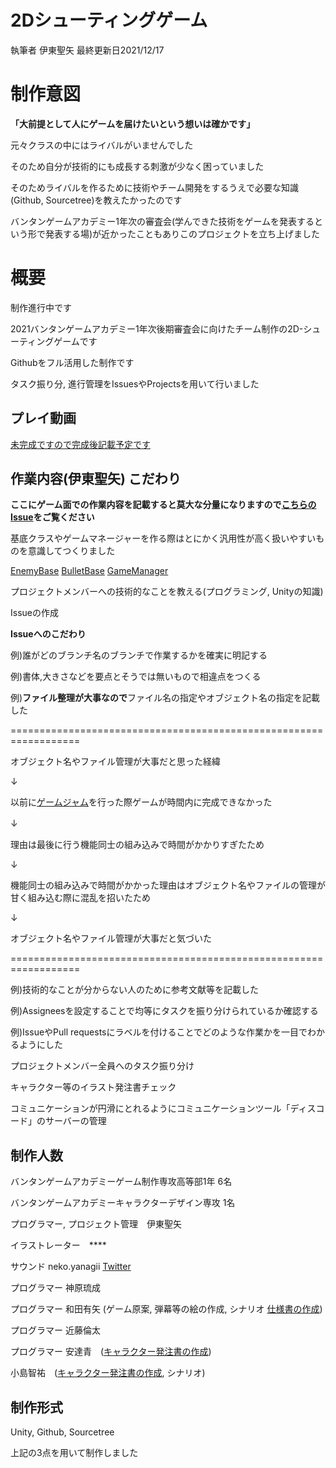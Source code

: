 # 2Dシューティングゲーム 
執筆者 伊東聖矢 最終更新日2021/12/17
# 制作意図

**「大前提として人にゲームを届けたいという想いは確かです」**

元々クラスの中にはライバルがいませんでした

そのため自分が技術的にも成長する刺激が少なく困っていました

そのためライバルを作るために技術やチーム開発をするうえで必要な知識(Github, Sourcetree)を教えたかったのです

バンタンゲームアカデミー1年次の審査会(学んできた技術をゲームを発表するという形で発表する場)が近かったこともありこのプロジェクトを立ち上げました

# 概要

制作進行中です

2021バンタンゲームアカデミー1年次後期審査会に向けたチーム制作の2D-シューティングゲームです

Githubをフル活用した制作です

タスク振り分, 進行管理をIssuesやProjectsを用いて行いました

## プレイ動画

[未完成ですので完成後記載予定です](https://github.com/ItoSeiy/2DShooting-first-grade/blob/develop/README.md)

## 作業内容(伊東聖矢) こだわり

**ここにゲーム面での作業内容を記載すると莫大な分量になりますので[こちらのIssue](https://github.com/ItoSeiy/2DShooting-first-grade/issues?q=is%3Aissue+is%3Aclosed+assignee%3AItoSeiy)をご覧ください**

基底クラスやゲームマネージャーを作る際はとにかく汎用性が高く扱いやすいものを意識してつくりました

[EnemyBase](https://github.com/ItoSeiy/2DShooting-first-grade/blob/feature/enemy_bese_class/Assets/1Ito/Scripts%20Ito/Enemy/EnemyBese.cs)
[BulletBase](https://github.com/ItoSeiy/2DShooting-first-grade/blob/feature/bullet_bese_class/Assets/1Ito/Scripts%20Ito/Bullet/BulletBese.cs)
[GameManager](https://github.com/ItoSeiy/2DShooting-first-grade/blob/feature/game_maneger/Assets/1Ito/Scripts%20Ito/GameManager.cs)

プロジェクトメンバーへの技術的なことを教える(プログラミング, Unityの知識)

Issueの作成

**Issueへのこだわり**

例)誰がどのブランチ名のブランチで作業するかを確実に明記する

例)書体,大きさなどを要点とそうでは無いもので相違点をつくる

例)**ファイル整理が大事なので**ファイル名の指定やオブジェクト名の指定を記載した

==================================================================

オブジェクト名やファイル管理が大事だと思った経緯

   ↓

以前に[ゲームジャム](https://github.com/ItoSeiy/1124GameJam)を行った際ゲームが時間内に完成できなかった
   
   ↓　

理由は最後に行う機能同士の組み込みで時間がかかりすぎたため

   ↓
    
機能同士の組み込みで時間がかかった理由はオブジェクト名やファイルの管理が甘く組み込む際に混乱を招いたため

   ↓
   
オブジェクト名やファイル管理が大事だと気づいた

==================================================================

例)技術的なことが分からない人のために参考文献等を記載した

例)Assigneesを設定することで均等にタスクを振り分けられているか確認する

例)IssueやPull requestsにラベルを付けることでどのような作業かを一目でわかるようにした

プロジェクトメンバー全員へのタスク振り分け

キャラクター等のイラスト発注書チェック

コミュニケーションが円滑にとれるようにコミュニケーションツール「ディスコード」のサーバーの管理

## 制作人数

バンタンゲームアカデミーゲーム制作専攻高等部1年 6名

バンタンゲームアカデミーキャラクターデザイン専攻 1名

プログラマー, プロジェクト管理　伊東聖矢

イラストレーター　****

サウンド neko.yanagii [Twitter](https://twitter.com/notreallyrook)

プログラマー 神原琉成

プログラマー 和田有矢 (ゲーム原案, 弾幕等の絵の作成, シナリオ [仕様書の作成](https://docs.google.com/spreadsheets/d/1pmrL_Shegj_XCRdpgxkk6T44g7faOuid/edit#gid=861402618))

プログラマー 近藤倫太

プログラマー 安達青　([キャラクター発注書の作成](https://docs.google.com/spreadsheets/d/1sF1S3a3Yge3sxgV-ppf4J7LAbr12b9YN/edit?rtpof=true&sd=true))

小島智祐　([キャラクター発注書の作成](https://docs.google.com/spreadsheets/d/1sF1S3a3Yge3sxgV-ppf4J7LAbr12b9YN/edit?rtpof=true&sd=true), シナリオ)

## 制作形式　

Unity,
Github,
Sourcetree

上記の3点を用いて制作しました
